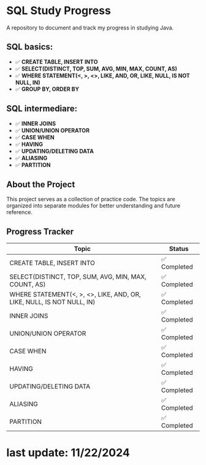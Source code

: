 # SQL Study Progress

A repository to document and track my progress in studying Java.

## SQL basics: 
- ✅ **CREATE TABLE, INSERT INTO**
- ✅ **SELECT(DISTINCT, TOP, SUM, AVG, MIN, MAX, COUNT, AS)**
- ✅ **WHERE STATEMENT(<, >, <>, LIKE, AND, OR, LIKE, NULL, IS NOT NULL, IN)**
- ✅ **GROUP BY, ORDER BY**

## SQL intermediare:
- ✅ **INNER JOINS**
- ✅ **UNION/UNION OPERATOR**
- ✅ **CASE WHEN**
- ✅ **HAVING**
- ✅ **UPDATING/DELETING DATA**
- ✅ **ALIASING**
- ✅ **PARTITION**

## About the Project

This project serves as a collection of practice code. The topics are organized into separate modules for better understanding and future reference.

## Progress Tracker

| Topic                      | Status          |
|----------------------------|-----------------|
| CREATE TABLE, INSERT INTO | ✅ Completed    |
| SELECT(DISTINCT, TOP, SUM, AVG, MIN, MAX, COUNT, AS)                 | ✅ Completed    |
| WHERE STATEMENT(<, >, <>, LIKE, AND, OR, LIKE, NULL, IS NOT NULL, IN) | ✅ Completed |
| INNER JOINS                    | ✅  Completed |
| UNION/UNION OPERATOR                    | ✅  Completed |
| CASE WHEN                    | ✅  Completed |
| HAVING                    | ✅  Completed |
| UPDATING/DELETING DATA                    | ✅  Completed |
| ALIASING                    | ✅  Completed |
| PARTITION                   | ✅  Completed |


# last update: 11/22/2024


